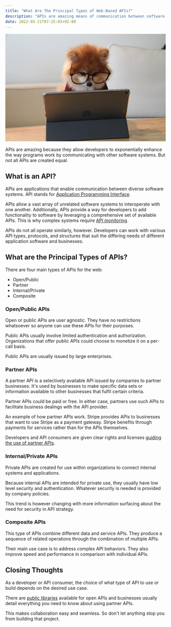 ```yaml
---
title: "What Are The Principal Types of Web-Based APIs?"
description: "APIs are amazing means of communication between software systems. Learn about the different types of APIs used on the web"
date: 2022-05-21T07:25:03+02:00
---
```


![A dog wearing glasses and using an ipad](./image1.jpg)

APIs are amazing because they allow developers to exponentially enhance the way programs work by communicating with other software systems. But not all APIs are created equal.

## What is an API?

APIs are applications that enable communication between diverse software systems. API stands for [Application Programming Interface](https://en.wikipedia.org/wiki/API). 

APIs allow a vast array of unrelated software systems to interoperate with one another. Additionally, APIs provide a way for developers to add functionality to software by leveraging a comprehensive set of available APIs. This is why complex systems require [API monitoring](https://apitoolkit.io/blog/why-you-need-an-api-monitoring-tool/). 

APIs do not all operate similarly, however. Developers can work with various API types, protocols, and structures that suit the differing needs of different application software and businesses.

## What are the Principal Types of APIs?

There are four main types of APIs for the web:
- Open/Public
- Partner
- Internal/Private
- Composite

### Open/Public APIs

Open or public APIs are user agnostic. They have no restrictions whatsoever so anyone can use these APIs for their purposes. 

Public APIs usually involve limited authentication and authorization. Organizations that offer public APIs could choose to monetize it on a per-call basis. 

Public APIs are usually issued by large enterprises.

### Partner APIs

A partner API is a selectively available API issued by companies to partner businesses. It's used by businesses to make specific data sets or information available to other businesses that fulfil certain criteria. 

Partner APIs could be paid or free. In either case, partners use such APIs to facilitate business dealings with the API provider. 

An example of how partner APIs work. Stripe provides APIs to businesses that want to use Stripe as a payment gateway. Stripe benefits through payments for services rather than for the APIs themselves. 

Developers and API consumers are given clear rights and licenses [guiding the use of partner APIs](https://www.3pillarglobal.com/insights/criteria-for-and-benefits-of-selecting-an-api-partner/). 

### Internal/Private APIs

Private APIs are created for use within organizations to connect internal systems and applications. 

Because internal APIs are intended for private use, they usually have low level security and authentication. Whatever security is needed is provided by company policies. 

This trend is however changing with more information surfacing about the need for security in API strategy. 

### Composite APIs
This type of APIs combine different data and service APIs. They produce a sequence of related operations through the combination of multiple APIs. 

Their main use case is to address complex API behaviors. They also improve speed and performance in comparison with individual APIs. 

## Closing Thoughts

As a developer or API consumer, the choice of what type of API to use or build depends on the desired use case. 

There are [public libraries](https://github.com/public-apis/public-apis) available for open APIs and businesses usually detail everything you need to know about using partner APIs. 

This makes collaboration easy and seamless. So don't let anything stop you from building that project. 


